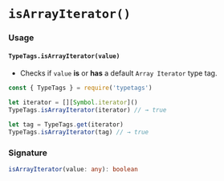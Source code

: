 # `isArrayIterator()`

### Usage

#### `TypeTags.isArrayIterator(value)`

- Checks if `value` **is** or **has** a default `Array Iterator` type tag.

```js
const { TypeTags } = require('typetags')

let iterator = [][Symbol.iterator]()
TypeTags.isArrayIterator(iterator) // → true

let tag = TypeTags.get(iterator)
TypeTags.isArrayIterator(tag) // → true
```

### Signature

```ts
isArrayIterator(value: any): boolean
```
